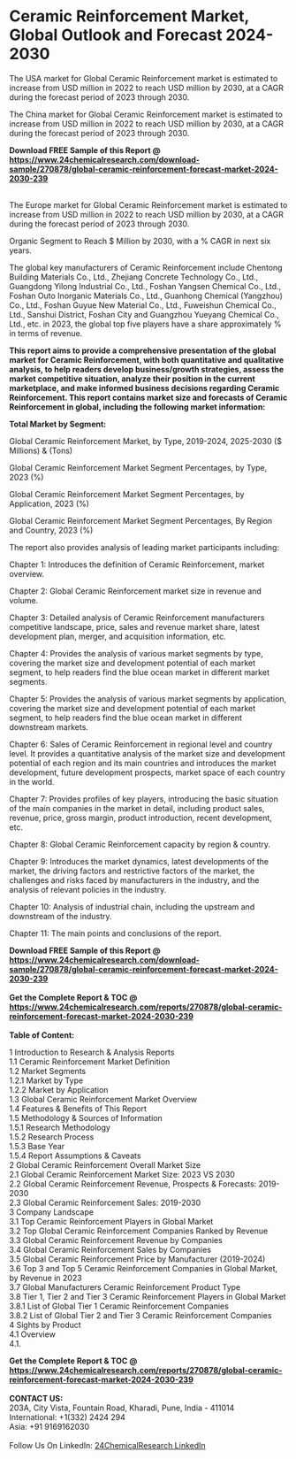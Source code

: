 <h1>Ceramic Reinforcement Market, Global Outlook and Forecast 2024-2030</h1><p>The USA market for Global Ceramic Reinforcement market is estimated to increase from USD million in 2022 to reach USD million by 2030, at a CAGR during the forecast period of 2023 through 2030.</p><p>
</p><p>The China market for Global Ceramic Reinforcement market is estimated to increase from USD million in 2022 to reach USD million by 2030, at a CAGR during the forecast period of 2023 through 2030.</p><div><b>Download FREE Sample of this Report @ 
            <a href="https://www.24chemicalresearch.com/download-sample/270878/global-ceramic-reinforcement-forecast-market-2024-2030-239">
            https://www.24chemicalresearch.com/download-sample/270878/global-ceramic-reinforcement-forecast-market-2024-2030-239</a></b></div><br><p>
</p><p>The Europe market for Global Ceramic Reinforcement market is estimated to increase from USD million in 2022 to reach USD million by 2030, at a CAGR during the forecast period of 2023 through 2030.</p><p>
Organic Segment to Reach $ Million by 2030, with a % CAGR in next six years.</p><p>
The global key manufacturers of Ceramic Reinforcement include Chentong Building Materials Co., Ltd., Zhejiang Concrete Technology Co., Ltd., Guangdong Yilong Industrial Co., Ltd., Foshan Yangsen Chemical Co., Ltd., Foshan Outo Inorganic Materials Co., Ltd., Guanhong Chemical (Yangzhou) Co., Ltd., Foshan Guyue New Material Co., Ltd., Fuweishun Chemical Co., Ltd., Sanshui District, Foshan City and Guangzhou Yueyang Chemical Co., Ltd., etc. in 2023, the global top five players have a share approximately % in terms of revenue.</p><p>
<strong>This report aims to provide a comprehensive presentation of the global market for Ceramic Reinforcement, with both quantitative and qualitative analysis, to help readers develop business/growth strategies, assess the market competitive situation, analyze their position in the current marketplace, and make informed business decisions regarding Ceramic Reinforcement. This report contains market size and forecasts of Ceramic Reinforcement in global, including the following market information:</strong></p><p>
</p><p>
<strong>Total Market by Segment:</strong></p><p>
Global Ceramic Reinforcement Market, by Type, 2019-2024, 2025-2030 ($ Millions) &amp; (Tons)</p><p>
Global Ceramic Reinforcement Market Segment Percentages, by Type, 2023 (%)</p><p>
</p><p>
Global Ceramic Reinforcement Market Segment Percentages, by Application, 2023 (%)</p><p>
</p><p>
Global Ceramic Reinforcement Market Segment Percentages, By Region and Country, 2023 (%)</p><p>
</p><p>
The report also provides analysis of leading market participants including:</p><p>
</p><p>
</p><p>
Chapter 1: Introduces the definition of Ceramic Reinforcement, market overview.</p><p>
Chapter 2: Global Ceramic Reinforcement market size in revenue and volume.</p><p>
Chapter 3: Detailed analysis of Ceramic Reinforcement manufacturers competitive landscape, price, sales and revenue market share, latest development plan, merger, and acquisition information, etc.</p><p>
Chapter 4: Provides the analysis of various market segments by type, covering the market size and development potential of each market segment, to help readers find the blue ocean market in different market segments.</p><p>
Chapter 5: Provides the analysis of various market segments by application, covering the market size and development potential of each market segment, to help readers find the blue ocean market in different downstream markets.</p><p>
Chapter 6: Sales of Ceramic Reinforcement in regional level and country level. It provides a quantitative analysis of the market size and development potential of each region and its main countries and introduces the market development, future development prospects, market space of each country in the world.</p><p>
Chapter 7: Provides profiles of key players, introducing the basic situation of the main companies in the market in detail, including product sales, revenue, price, gross margin, product introduction, recent development, etc.</p><p>
Chapter 8: Global Ceramic Reinforcement capacity by region &amp; country.</p><p>
Chapter 9: Introduces the market dynamics, latest developments of the market, the driving factors and restrictive factors of the market, the challenges and risks faced by manufacturers in the industry, and the analysis of relevant policies in the industry.</p><p>
Chapter 10: Analysis of industrial chain, including the upstream and downstream of the industry.</p><p>
Chapter 11: The main points and conclusions of the report.</p><div><b>Download FREE Sample of this Report @ 
            <a href="https://www.24chemicalresearch.com/download-sample/270878/global-ceramic-reinforcement-forecast-market-2024-2030-239">
            https://www.24chemicalresearch.com/download-sample/270878/global-ceramic-reinforcement-forecast-market-2024-2030-239</a></b></div><br><div><b>Get the Complete Report & TOC @ 
            <a href="https://www.24chemicalresearch.com/reports/270878/global-ceramic-reinforcement-forecast-market-2024-2030-239">
            https://www.24chemicalresearch.com/reports/270878/global-ceramic-reinforcement-forecast-market-2024-2030-239</a></b></div><br>
            <b>Table of Content:</b><p>1 Introduction to Research & Analysis Reports<br />
    1.1 Ceramic Reinforcement Market Definition<br />
    1.2 Market Segments<br />
        1.2.1 Market by Type<br />
        1.2.2 Market by Application<br />
    1.3 Global Ceramic Reinforcement Market Overview<br />
    1.4 Features & Benefits of This Report<br />
    1.5 Methodology & Sources of Information<br />
        1.5.1 Research Methodology<br />
        1.5.2 Research Process<br />
        1.5.3 Base Year<br />
        1.5.4 Report Assumptions & Caveats<br />
2 Global Ceramic Reinforcement Overall Market Size<br />
    2.1 Global Ceramic Reinforcement Market Size: 2023 VS 2030<br />
    2.2 Global Ceramic Reinforcement Revenue, Prospects & Forecasts: 2019-2030<br />
    2.3 Global Ceramic Reinforcement Sales: 2019-2030<br />
3 Company Landscape<br />
    3.1 Top Ceramic Reinforcement Players in Global Market<br />
    3.2 Top Global Ceramic Reinforcement Companies Ranked by Revenue<br />
    3.3 Global Ceramic Reinforcement Revenue by Companies<br />
    3.4 Global Ceramic Reinforcement Sales by Companies<br />
    3.5 Global Ceramic Reinforcement Price by Manufacturer (2019-2024)<br />
    3.6 Top 3 and Top 5 Ceramic Reinforcement Companies in Global Market, by Revenue in 2023<br />
    3.7 Global Manufacturers Ceramic Reinforcement Product Type<br />
    3.8 Tier 1, Tier 2 and Tier 3 Ceramic Reinforcement Players in Global Market<br />
        3.8.1 List of Global Tier 1 Ceramic Reinforcement Companies<br />
        3.8.2 List of Global Tier 2 and Tier 3 Ceramic Reinforcement Companies<br />
4 Sights by Product<br />
    4.1 Overview<br />
        4.1.</p><div><b>Get the Complete Report & TOC @ 
            <a href="https://www.24chemicalresearch.com/reports/270878/global-ceramic-reinforcement-forecast-market-2024-2030-239">
            https://www.24chemicalresearch.com/reports/270878/global-ceramic-reinforcement-forecast-market-2024-2030-239</a></b></div><br><b>CONTACT US:</b><br>
            203A, City Vista, Fountain Road, Kharadi, Pune, India - 411014<br>
            International: +1(332) 2424 294<br>
            Asia: +91 9169162030 <br><br>
            Follow Us On LinkedIn: <a href="https://www.linkedin.com/company/24chemicalresearch/">24ChemicalResearch LinkedIn</a>